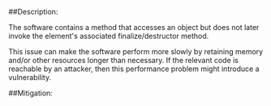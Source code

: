 ##Description:

The software contains a method that accesses an object but does not later invoke the element's associated finalize/destructor method.

This issue can make the software perform more slowly by retaining memory and/or other resources longer than necessary. If the relevant code is reachable by an attacker, then this performance problem might introduce a vulnerability.

##Mitigation:
